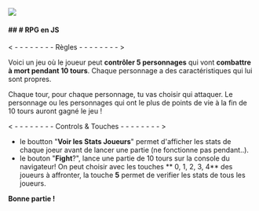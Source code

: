 ![](http://img.over-blog-kiwi.com/1/93/13/35/20160115/ob_4af024_20121203195524r.png)

#### ## # RPG en JS

< - - -  - - - - - Règles - - -  - - - - - >

Voici un jeu où le joueur peut **contrôler 5 personnages** qui vont **combattre à mort pendant 10 tours**. Chaque personnage a des caractéristiques qui lui sont propres.

Chaque tour, pour chaque personnage, tu vas choisir qui attaquer. Le personnage ou les personnages qui ont le plus de points de vie à la fin de 10 tours auront gagné le jeu !

< - - -  - - - - - Controls & Touches  - - -  - - - - - >
- le boutton "**Voir les Stats Joueurs**" permet d'afficher les stats de chaque joeur avant de lancer une partie (ne fonctionne pas pendant..). 
- le bouton  "**Fight**?", lance une partie de 10 tours sur la console du navigateur! On peut choisir avec les touches ** 0, 1, 2, 3, 4** des joueurs à affronter, la touche **5** permet de verifier les stats de tous les joueurs. 

**Bonne partie !**
